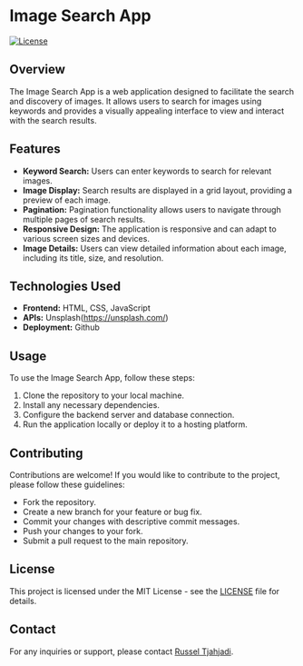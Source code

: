 # Image Search App

[![License](https://img.shields.io/badge/License-MIT-blue.svg)](https://opensource.org/licenses/MIT)

## Overview

The Image Search App is a web application designed to facilitate the search and discovery of images. It allows users to search for images using keywords and provides a visually appealing interface to view and interact with the search results.

## Features

- **Keyword Search:** Users can enter keywords to search for relevant images.
- **Image Display:** Search results are displayed in a grid layout, providing a preview of each image.
- **Pagination:** Pagination functionality allows users to navigate through multiple pages of search results.
- **Responsive Design:** The application is responsive and can adapt to various screen sizes and devices.
- **Image Details:** Users can view detailed information about each image, including its title, size, and resolution.

## Technologies Used

- **Frontend:** HTML, CSS, JavaScript
- **APIs:** Unsplash(https://unsplash.com/)
- **Deployment:** Github

## Usage

To use the Image Search App, follow these steps:

1. Clone the repository to your local machine.
2. Install any necessary dependencies.
3. Configure the backend server and database connection.
4. Run the application locally or deploy it to a hosting platform.

## Contributing

Contributions are welcome! If you would like to contribute to the project, please follow these guidelines:

- Fork the repository.
- Create a new branch for your feature or bug fix.
- Commit your changes with descriptive commit messages.
- Push your changes to your fork.
- Submit a pull request to the main repository.

## License

This project is licensed under the MIT License - see the [LICENSE](LICENSE) file for details.

## Contact

For any inquiries or support, please contact [Russel Tjahjadi](mailto:russel.abraham123@gmail.com).
